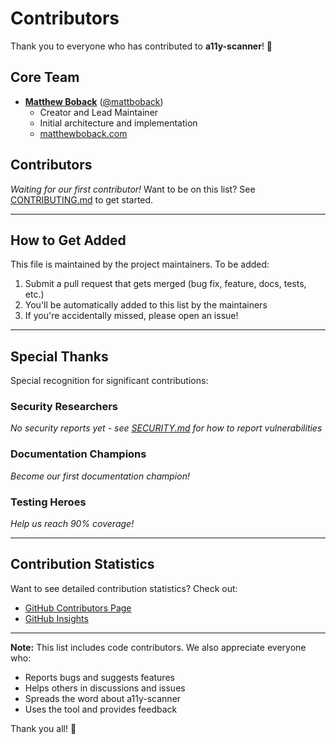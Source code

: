 # Contributors

Thank you to everyone who has contributed to **a11y-scanner**! 🎉

## Core Team

- **[Matthew Boback](https://github.com/mattboback)** ([@mattboback](https://github.com/mattboback))
  - Creator and Lead Maintainer
  - Initial architecture and implementation
  - [matthewboback.com](https://matthewboback.com)

## Contributors

<!--
Contributors will be added here as PRs are merged.
Please keep this list alphabetically sorted by GitHub username.
-->

<!-- Example entry:
- **[Full Name](https://github.com/username)** ([@username](https://github.com/username))
  - Contribution description
-->

*Waiting for our first contributor!* Want to be on this list? See [CONTRIBUTING.md](CONTRIBUTING.md) to get started.

---

## How to Get Added

This file is maintained by the project maintainers. To be added:

1. Submit a pull request that gets merged (bug fix, feature, docs, tests, etc.)
2. You'll be automatically added to this list by the maintainers
3. If you're accidentally missed, please open an issue!

---

## Special Thanks

Special recognition for significant contributions:

### Security Researchers

<!-- Security researchers who responsibly disclosed vulnerabilities -->
*No security reports yet - see [SECURITY.md](SECURITY.md) for how to report vulnerabilities*

### Documentation Champions

<!-- Contributors who significantly improved documentation -->
*Become our first documentation champion!*

### Testing Heroes

<!-- Contributors who significantly improved test coverage -->
*Help us reach 90% coverage!*

---

## Contribution Statistics

Want to see detailed contribution statistics? Check out:
- [GitHub Contributors Page](https://github.com/mattboback/a11y-scanner/graphs/contributors)
- [GitHub Insights](https://github.com/mattboback/a11y-scanner/pulse)

---

**Note:** This list includes code contributors. We also appreciate everyone who:
- Reports bugs and suggests features
- Helps others in discussions and issues
- Spreads the word about a11y-scanner
- Uses the tool and provides feedback

Thank you all! 💙
